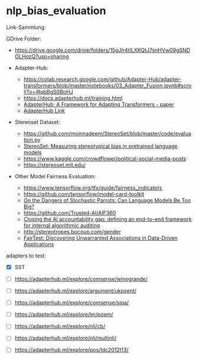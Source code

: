 # nlp_bias_evaluation

Link-Sammlung:

GDrive Folder: 
- https://drive.google.com/drive/folders/15gJIr4tILXKQtJ7snHVw09gSNDOLHozQ?usp=sharing

- Adapter-Hub:
    - https://colab.research.google.com/github/Adapter-Hub/adapter-transformers/blob/master/notebooks/03_Adapter_Fusion.ipynb#scrollTo=jRqbBgS0BoHJ
    - https://docs.adapterhub.ml/training.html
    - [AdapterHub: A Framework for Adapting Transformers -  paper](https://arxiv.org/abs/2007.07779)
    - [AdapterHub Link](https://adapterhub.ml/)

- Stereoset Dataset:
    - https://github.com/moinnadeem/StereoSet/blob/master/code/evaluation.py
    - [StereoSet: Measuring stereotypical bias in pretrained language models](https://arxiv.org/pdf/2004.09456.pdf)
    - https://www.kaggle.com/crowdflower/political-social-media-posts
    - https://stereoset.mit.edu/

- Other Model Fairness Evaluation:
    - https://www.tensorflow.org/tfx/guide/fairness_indicators
    - https://github.com/tensorflow/model-card-toolkit
    - [On the Dangers of Stochastic Parrots: Can Language Models Be Too Big?](https://faculty.washington.edu/ebender/papers/Stochastic_Parrots.pdf)
    - https://github.com/Trusted-AI/AIF360
    - [Closing the AI accountability gap: defining an end-to-end framework for internal algorithmic auditing](https://dl.acm.org/doi/abs/10.1145/3351095.3372873)
    - http://stereotropes.bocoup.com/gender
    - [FairTest: Discovering Unwarranted Associations in Data-Driven Applications](https://ieeexplore.ieee.org/document/7961993)




adapters to test:
- [x] SST 
- [ ] https://adapterhub.ml/explore/comsense/winogrande/
- [ ] https://adapterhub.ml/explore/argument/ukpsent/
- [ ] https://adapterhub.ml/explore/comsense/siqa/
- [ ] https://adapterhub.ml/explore/lm/poem/
- [ ] https://adapterhub.ml/explore/nli/cb/
- [ ] https://adapterhub.ml/explore/nli/multinli/
- [ ] https://adapterhub.ml/explore/pos/ldc2012t13/

